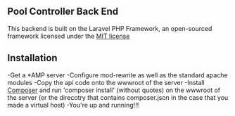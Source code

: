 ## Pool Controller Back End

This backend is built on the Laravel PHP Framework, an open-sourced framework licensed under the [MIT license](http://opensource.org/licenses/MIT)

## Installation
-Get a *AMP server
-Configure mod-rewrite as well as the standard apache modules
-Copy the api code onto the wwwroot of the server
-Install [Composer](http://getcomposer.org) and run 'composer install' (without quotes) on the wwwroot of the server (or the direcotry that contains composer.json in the case that you made a virtual host)
-You're up and running!!!
